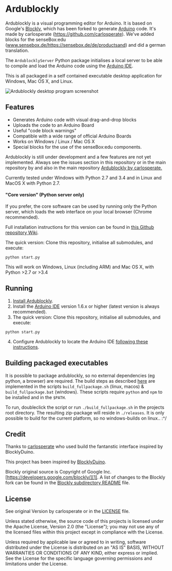 # Ardublockly
Ardublockly is a visual programming editor for Arduino. It is based on Google's [Blockly][1], which has been forked to generate [Arduino][15] code. It's made by carlosperate (https://github.com/carlosperate).
We've added blocks for the senseBox:edu (www.sensebox.de/https://sensebox.de/de/productsand) and did a german translation.

The `ArdublocklyServer` Python package initialises a local server to be able to compile and load the Arduino code using the [Arduino IDE][2].

This is all packaged in a self contained executable desktop application for Windows, Mac OS X, and Linux.


![Ardublockly desktop program screenshot][desktop_screeshot]


## Features
* Generates Arduino code with visual drag-and-drop blocks
* Uploads the code to an Arduino Board
* Useful "code block warnings"
* Compatible with a wide range of official Arduino Boards
* Works on Windows / Linux / Mac OS X
* Special blocks for the use of the senseBox:edu components.

Ardublockly is still under development and a few features are not yet implemented. Always see the issues section in this repository or in the main repository by and also in the main repository [Ardublockly by carlosperate.](https://github.com/carlosperate/ardublockly/)

Currently tested under Windows with Python 2.7 and 3.4 and in Linux and MacOS X with Python 2.7.


#### "Core version" (Python server only)
If you prefer, the core software can be used by running only the Python server, which loads the web interface on your local browser (Chrome recommended).

Full installation instructions for this version can be found in [this Github repository Wiki][5].

The quick version: Clone this repository, initialise all submodules, and execute:

```
python start.py
```

This will work on Windows, Linux (including ARM) and Mac OS X, with Python >2.7 or >3.4


## Running
1. [Install Ardublockly][5].
2. Install the [Arduino IDE][2] version 1.6.x or higher (latest version is always recommended).
3. The quick version: Clone this repository, initialise all submodules, and execute:
```
python start.py
```
4. Configure Ardublockly to locate the Arduino IDE [following these instructions][6].

## Building packaged executables
It is possible to package ardublockly, so no external dependencies (eg python, a browser) are required.
The build steps as described [here](https://github.com/carlosperate/ardublockly/wiki/Building-Ardublockly) are implemented in the scripts `build_fullpackage.sh` (linux, macos) & `build_fullpackage.bat` (windows).
These scripts require `python` and `npm` to be installed and in the `$PATH`.

To run, doubleclick the script or run `./build_fullpackage.sh` in the projects root directory.
The resulting zip-package will reside in `./releases`.
It is only possible to build for the current platform, so no windows-builds on linux.. :^/

## Credit
Thanks to [carlosperate](https://github.com/carlosperate) who used build the fantanstic interface inspired by BlocklyDuino.

This project has been inspired by [BlocklyDuino][16].

Blockly original source is Copyright of Google Inc. [https://developers.google.com/blockly/][1]. A list of changes to the Blockly fork can be found in the [Blockly subdirectory README][17] file.



## License
See original Version by carlosperate or in the [LICENSE][9] file.

Unless stated otherwise, the source code of this projects is
licensed under the Apache License, Version 2.0 (the "License");
you may not use any of the licensed files within this project
except in compliance with the License.

Unless required by applicable law or agreed to in writing, software
distributed under the License is distributed on an "AS IS" BASIS,
WITHOUT WARRANTIES OR CONDITIONS OF ANY KIND, either express or implied.
See the License for the specific language governing permissions and
limitations under the License.


[1]: https://developers.google.com/blockly/
[2]: http://www.arduino.cc/en/main/software/
[3]: TODO.md
[4]: https://github.com/senseBox/ardublockly/releases/
[5]: https://github.com/carlosperate/ardublockly/wiki/Installing-Ardublockly
[6]: https://github.com/carlosperate/ardublockly/wiki/Configure-Ardublockly
[7]: https://github.com/carlosperate/ardublockly/wiki
[8]: https://github.com/carlosperate/ardublockly/compare/blockly-original...master
[9]: https://github.com/carlosperate/ardublockly/blob/master/LICENSE
[10]: http://ardublockly.embeddedlog.com/demo/index.html
[11]: http://ardublockly.embeddedlog.com/demo/classic/index.html
[12]: http://ardublockly-builds.s3-website-us-west-2.amazonaws.com/index.html?prefix=linux/
[13]: http://ardublockly-builds.s3-website-us-west-2.amazonaws.com/index.html?prefix=windows/
[14]: http://ardublockly-builds.s3-website-us-west-2.amazonaws.com/index.html?prefix=mac/
[15]: http://www.arduino.cc
[16]: https://github.com/BlocklyDuino/BlocklyDuino
[17]: blockly/README.md

[desktop_screeshot]: http://carlosperate.github.io/ardublockly/images/screenshot_desktop_1.png
[web_screenshot_responsive]: http://carlosperate.github.io/ardublockly/images/screenshot_material_all_small.jpg
[web_screenshot_classic]: http://carlosperate.github.io/ardublockly/images/screenshot_1.png
